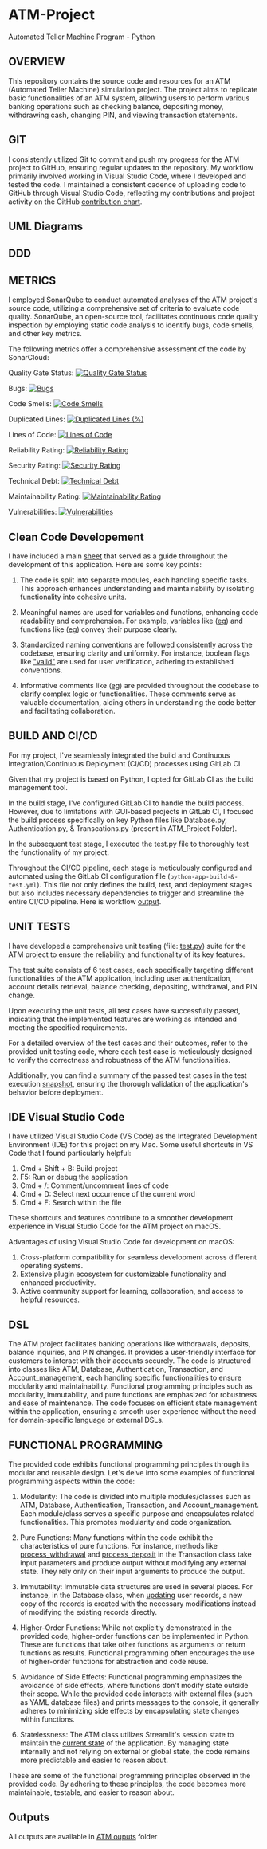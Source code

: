 # ATM-Project
Automated Teller Machine Program - Python

## OVERVIEW
This repository contains the source code and resources for an ATM (Automated Teller Machine) simulation project. The project aims to replicate basic functionalities of an ATM system, allowing users to perform various banking operations such as checking balance, depositing money, withdrawing cash, changing PIN, and viewing transaction statements.
## GIT
I consistently utilized Git to commit and push my progress for the ATM project to GitHub, ensuring regular updates to the repository. My workflow primarily involved working in Visual Studio Code, where I developed and tested the code. I maintained a consistent cadence of uploading code to GitHub through Visual Studio Code, reflecting my contributions and project activity on the GitHub [contribution chart](https://github.com/Rajwaghela369).
## UML Diagrams
## DDD 
## METRICS
  
I employed SonarQube to conduct automated analyses of the ATM project's source code, utilizing a comprehensive set of criteria to evaluate code quality. SonarQube, an open-source tool, facilitates continuous code quality inspection by employing static code analysis to identify bugs, code smells, and other key metrics.

The following metrics offer a comprehensive assessment of the code by SonarCloud:
  
  Quality Gate Status: [![Quality Gate Status](https://sonarcloud.io/api/project_badges/measure?project=Rajwaghela369_ATM-Project&metric=alert_status)](https://sonarcloud.io/summary/new_code?id=Rajwaghela369_ATM-Project)
  
  Bugs: [![Bugs](https://sonarcloud.io/api/project_badges/measure?project=Rajwaghela369_ATM-Project&metric=bugs)](https://sonarcloud.io/summary/new_code?id=Rajwaghela369_ATM-Project)
  
  Code Smells: [![Code Smells](https://sonarcloud.io/api/project_badges/measure?project=Rajwaghela369_ATM-Project&metric=code_smells)](https://sonarcloud.io/summary/new_code?id=Rajwaghela369_ATM-Project) 
  
  Duplicated Lines: [![Duplicated Lines (%)](https://sonarcloud.io/api/project_badges/measure?project=Rajwaghela369_ATM-Project&metric=duplicated_lines_density)](https://sonarcloud.io/summary/new_code?id=Rajwaghela369_ATM-Project) 
  
  Lines of Code: [![Lines of Code](https://sonarcloud.io/api/project_badges/measure?project=Rajwaghela369_ATM-Project&metric=ncloc)](https://sonarcloud.io/summary/new_code?id=Rajwaghela369_ATM-Project) 
  
  Reliability Rating: [![Reliability Rating](https://sonarcloud.io/api/project_badges/measure?project=Rajwaghela369_ATM-Project&metric=reliability_rating)](https://sonarcloud.io/summary/new_code?id=Rajwaghela369_ATM-Project) 
  
  Security Rating: [![Security Rating](https://sonarcloud.io/api/project_badges/measure?project=Rajwaghela369_ATM-Project&metric=security_rating)](https://sonarcloud.io/summary/new_code?id=Rajwaghela369_ATM-Project)
  
  Technical Debt: [![Technical Debt](https://sonarcloud.io/api/project_badges/measure?project=Rajwaghela369_ATM-Project&metric=sqale_index)](https://sonarcloud.io/summary/new_code?id=Rajwaghela369_ATM-Project) 
  
  Maintainability Rating: [![Maintainability Rating](https://sonarcloud.io/api/project_badges/measure?project=Rajwaghela369_ATM-Project&metric=sqale_rating)](https://sonarcloud.io/summary/new_code?id=Rajwaghela369_ATM-Project)
  
  Vulnerabilities: [![Vulnerabilities](https://sonarcloud.io/api/project_badges/measure?project=Rajwaghela369_ATM-Project&metric=vulnerabilities)](https://sonarcloud.io/summary/new_code?id=Rajwaghela369_ATM-Project)
  
## Clean Code Developement 

I have included a main [sheet](https://github.com/Rajwaghela369/ATM-Project/blob/main/Cheat%20Sheet/sheet.txt) that served as a guide throughout the development of this application.  Here are some key points:

  1. The code is split into separate modules, each handling specific tasks. This approach enhances understanding and maintainability by isolating functionality into cohesive units.

  2. Meaningful names are used for variables and functions, enhancing code readability and comprehension. For example, variables like ([eg](https://github.com/Rajwaghela369/ATM-Project/blob/670e259c3710487df09b4f0725d05ac47c1904b8/ATM_Project/Authentication.py#L34)) and functions like ([eg](https://github.com/Rajwaghela369/ATM-Project/blob/670e259c3710487df09b4f0725d05ac47c1904b8/ATM_Project/Account.py#L39)) convey their purpose clearly.

  3.  Standardized naming conventions are followed consistently across the codebase, ensuring clarity and uniformity. For instance, boolean flags like ["valid"](https://github.com/Rajwaghela369/ATM-Project/blob/670e259c3710487df09b4f0725d05ac47c1904b8/ATM_Project/Database.py#L43) are used for user verification, adhering to established conventions.

  4. Informative comments like ([eg](https://github.com/Rajwaghela369/ATM-Project/blob/670e259c3710487df09b4f0725d05ac47c1904b8/ATM_Project/Authentication.py#L32C12-L32C34)) are provided throughout the codebase to clarify complex logic or functionalities. These comments serve as valuable documentation, aiding others in understanding the code better and facilitating collaboration.

## BUILD AND CI/CD

For my project, I've seamlessly integrated the build and Continuous Integration/Continuous Deployment (CI/CD) processes using GitLab CI.

Given that my project is based on Python, I opted for GitLab CI as the build management tool.

In the build stage, I've configured GitLab CI to handle the build process. However, due to limitations with GUI-based projects in GitLab CI, I focused the build process specifically on key Python files like Database.py, Authentication.py, & Transcations.py (present in ATM_Project Folder).

In the subsequent test stage, I executed the test.py file to thoroughly test the functionality of my project.

Throughout the CI/CD pipeline, each stage is meticulously configured and automated using the GitLab CI configuration file (`python-app-build-&-test.yml`). This file not only defines the build, test, and deployment stages but also includes necessary dependencies to trigger and streamline the entire CI/CD pipeline.
Here is workflow [output](https://github.com/Rajwaghela369/ATM-Project/actions/runs/8453946398).

## UNIT TESTS

I have developed a comprehensive unit testing (file: [test.py](https://github.com/Rajwaghela369/ATM-Project/blob/main/ATM_Project/test.py)) suite for the ATM project to ensure the reliability and functionality of its key features.

The test suite consists of 6 test cases, each specifically targeting different functionalities of the ATM application, including user authentication, account details retrieval, balance checking, depositing, withdrawal, and PIN change.

Upon executing the unit tests, all test cases have successfully passed, indicating that the implemented features are working as intended and meeting the specified requirements.

For a detailed overview of the test cases and their outcomes, refer to the provided unit testing code, where each test case is meticulously designed to verify the correctness and robustness of the ATM functionalities.

Additionally, you can find a summary of the passed test cases in the test execution [snapshot](https://github.com/Rajwaghela369/ATM-Project/blob/main/Test_outputs/tests_result.png), ensuring the thorough validation of the application's behavior before deployment.

## IDE Visual Studio Code 

I have utilized Visual Studio Code (VS Code) as the Integrated Development Environment (IDE) for this project on my Mac.
Some useful shortcuts in VS Code that I found particularly helpful:

  1. Cmd + Shift + B: Build project
  2. F5: Run or debug the application
  3. Cmd + /: Comment/uncomment lines of code
  4. Cmd + D: Select next occurrence of the current word
  5. Cmd + F: Search within the file

These shortcuts and features contribute to a smoother development experience in Visual Studio Code for the ATM project on macOS.


Advantages of using Visual Studio Code for development on macOS:

  1. Cross-platform compatibility for seamless development across different operating systems.
  2. Extensive plugin ecosystem for customizable functionality and enhanced productivity.
  3. Active community support for learning, collaboration, and access to helpful resources.

## DSL 

The ATM project facilitates banking operations like withdrawals, deposits, balance inquiries, and PIN changes. It provides a user-friendly interface for customers to interact with their accounts securely. The code is structured into classes like ATM, Database, Authentication, Transaction, and Account_management, each handling specific functionalities to ensure modularity and maintainability. Functional programming principles such as modularity, immutability, and pure functions are emphasized for robustness and ease of maintenance. The code focuses on efficient state management within the application, ensuring a smooth user experience without the need for domain-specific language or external DSLs.

## FUNCTIONAL PROGRAMMING

The provided code exhibits functional programming principles through its modular and reusable design. Let's delve into some examples of functional programming aspects within the code:

  1. Modularity: The code is divided into multiple modules/classes such as ATM, Database, Authentication, Transaction, and Account_management. Each module/class serves a specific purpose and encapsulates related functionalities. This promotes modularity and code organization.

  2. Pure Functions: Many functions within the code exhibit the characteristics of pure functions. For instance, methods like [process_withdrawal](https://github.com/Rajwaghela369/ATM-Project/blob/514b5325e8934db92f834e09473e8b7fce43a6ce/ATM_Project/Transactions.py#L17) and [process_deposit](https://github.com/Rajwaghela369/ATM-Project/blob/514b5325e8934db92f834e09473e8b7fce43a6ce/ATM_Project/Transactions.py#L41) in the Transaction class take input parameters and produce output without modifying any external state. They rely only on their input arguments to produce the output.

  3. Immutability: Immutable data structures are used in several places. For instance, in the Database class, when [updating](https://github.com/Rajwaghela369/ATM-Project/blob/514b5325e8934db92f834e09473e8b7fce43a6ce/ATM_Project/Database.py#L59) user records, a new copy of the records is created with the necessary modifications instead of modifying the existing records directly.

  4. Higher-Order Functions: While not explicitly demonstrated in the provided code, higher-order functions can be implemented in Python. These are functions that take other functions as arguments or return functions as results. Functional programming often encourages the use of higher-order functions for abstraction and code reuse.

  5. Avoidance of Side Effects: Functional programming emphasizes the avoidance of side effects, where functions don't modify state outside their scope. While the provided code interacts with external files (such as YAML database files) and prints messages to the console, it generally adheres to minimizing side effects by encapsulating state changes within functions.

  6. Statelessness: The ATM class utilizes Streamlit's session state to maintain the [current state](https://github.com/Rajwaghela369/ATM-Project/blob/514b5325e8934db92f834e09473e8b7fce43a6ce/ATM_Project/main.py#L56) of the application. By managing state internally and not relying on external or global state, the code remains more predictable and easier to reason about.

These are some of the functional programming principles observed in the provided code. By adhering to these principles, the code becomes more maintainable, testable, and easier to reason about.

## Outputs

All outputs are available in [ATM ouputs](https://github.com/Rajwaghela369/ATM-Project/tree/main/ATM%20outputs) folder
